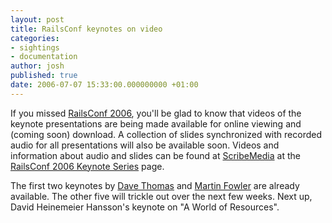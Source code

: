 ```yaml
---
layout: post
title: RailsConf keynotes on video
categories:
- sightings
- documentation
author: josh
published: true
date: 2006-07-07 15:33:00.000000000 +01:00
---
```

If you missed [RailsConf 2006](http://www.railsconf.org/), you'll be glad to know that videos of the keynote presentations are being made available for online viewing and (coming soon) download. A collection of slides synchronized with recorded audio for all presentations will also be available soon. Videos and information about audio and slides can be found at [ScribeMedia](http://blog.scribestudio.com/) at the [RailsConf 2006 Keynote Series](http://blog.scribestudio.com/pages/rails/) page.

The first two keynotes by [Dave Thomas](http://blog.scribestudio.com/articles/2006/06/30/railsconf-2006-keynote-series-dave-thomas) and [Martin Fowler](http://blog.scribestudio.com/articles/2006/07/03/martin-fowler-railsconf-2006-keynote-address) are already available. The other five will trickle out over the next few weeks. Next up, David Heinemeier Hansson's keynote on "A World of Resources".
